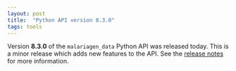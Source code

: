 ```yaml
---
layout: post
title:  "Python API version 8.3.0"
tags: tools
---
```


Version <strong>8.3.0</strong> of the `malariagen_data` Python API
was released today. This is a minor release which adds new features to
the API. See the [release
notes](https://github.com/malariagen/malariagen-data-python/releases/tag/v8.3.0)
for more information.
